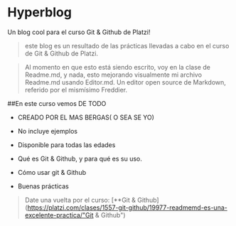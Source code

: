 # Hyperblog
Un blog cool para el curso Git &amp; Github de Platzi!

>este blog es un resultado de las prácticas llevadas a cabo en el curso de Git &amp; Github de Platzi. 

>Al momento en que esto está siendo escrito, voy en la clase de Readme.md, y nada, esto mejorando visualmente mi archivo Readme.md usando Editor.md. Un editor open source de Markdown, referido por el mismísimo Freddier. 

##En este curso vemos DE TODO
* CREADO POR EL MAS BERGAS( O SEA SE YO)
* No incluye ejemplos
* Disponible para todas las edades

* Qué es Git &amp; Github, y para qué es su uso. 
* Cómo usar git &amp; Github
* Buenas prácticas 
> Date una vuelta por el curso:  [**Git &amp; Github](https://platzi.com/clases/1557-git-github/19977-readmemd-es-una-excelente-practica/"Git &amp; Github")
